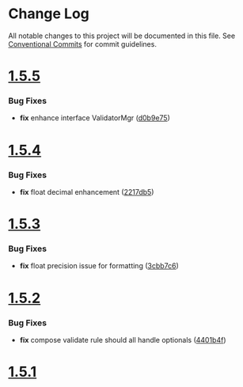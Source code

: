 # Change Log

All notable changes to this project will be documented in this file.
See [Conventional Commits](https://conventionalcommits.org) for commit guidelines.



# [1.5.5](https://github.com/go-courier/validator/compare/v1.5.4...v1.5.5)

### Bug Fixes

* **fix** enhance interface ValidatorMgr ([d0b9e75](https://github.com/go-courier/validator/commit/d0b9e7562d87faed8486b3b04432fff1a00c669c))



# [1.5.4](https://github.com/go-courier/validator/compare/v1.5.3...v1.5.4)

### Bug Fixes

* **fix** float decimal enhancement ([2217db5](https://github.com/go-courier/validator/commit/2217db5320322834854e01031c0bee4d7f3eb151))



# [1.5.3](https://github.com/go-courier/validator/compare/v1.5.2...v1.5.3)

### Bug Fixes

* **fix** float precision issue for formatting ([3cbb7c6](https://github.com/go-courier/validator/commit/3cbb7c6519e32d11e6946d4a9ee0db08daa39229))



# [1.5.2](https://github.com/go-courier/validator/compare/v1.5.1...v1.5.2)

### Bug Fixes

* **fix** compose validate rule should all handle optionals ([4401b4f](https://github.com/go-courier/validator/commit/4401b4ff23fcaac0eaedc2edb2e232c00322015c))



# [1.5.1](https://github.com/go-courier/validator/compare/v1.5.0...v1.5.1)
